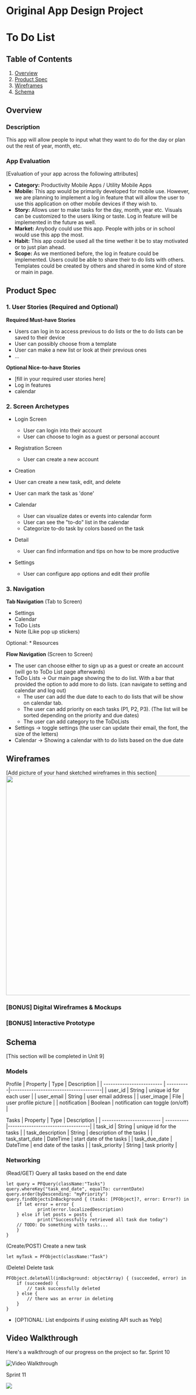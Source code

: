 Original App Design Project
===


# To Do List

## Table of Contents
1. [Overview](#Overview)
1. [Product Spec](#Product-Spec)
1. [Wireframes](#Wireframes)
2. [Schema](#Schema)

## Overview
### Description
This app will allow people to input what they want to do for the day or plan out the rest of year, month, etc.

### App Evaluation
[Evaluation of your app across the following attributes]
- **Category:** Productivity Mobile Apps / Utility Mobile Apps
- **Mobile:** This app would be primarily developed for mobile use. However, we are planning to implement a log in feature that will allow the user to use this application on other mobile devices if they wish to.
- **Story:** Allows user to make tasks for the day, month, year etc. Visuals can be customized to the users liking or taste. Log in feature will be implemented in the future as well.
- **Market:** Anybody could use this app. People with jobs or in school would use this app the most.
- **Habit:** This app could be used all the time wether it be to stay motivated or to just plan ahead. 
- **Scope:** As we mentioned before, the log in feature could be implemented. Users could be able to share their to do lists with others. Templates could be created by others and shared in some kind of store or main in page.

## Product Spec

### 1. User Stories (Required and Optional)

**Required Must-have Stories**

* Users can log in to access previous to do lists or the to do lists can be saved to their device
* User can possibly choose from a template
* User can make a new list or look at their previous ones
* ...

**Optional Nice-to-have Stories**

* [fill in your required user stories here]
* Log in features
* calendar

### 2. Screen Archetypes

* Login Screen
  * User can login into their account
  * User can choose to login as a guest or personal account

* Registration Screen
  * User can create a new account
  
* Creation 
 * User can create a new task, edit, and delete 
 * User can mark the task as 'done'
 
* Calendar 
  * User can visualize dates or events into calendar form
  * User can see the "to-do" list in the calendar 
  * Categorize to-do task by colors based on the task

* Detail 
  * User can find information and tips on how to be more productive

* Settings
  * User can configure app options and edit their profile

### 3. Navigation

**Tab Navigation** (Tab to Screen)

* Settings
* Calendar
* ToDo Lists
* Note (Like pop up stickers)

Optional:
	* Resources

**Flow Navigation** (Screen to Screen)

* The user can choose either to sign up as a guest or create an account (will go to ToDo List page afterwards)
* ToDo Lists -> Our main page showing the to do list. With a bar that provided the option to add more to do lists. (can navigate to setting and calendar and log out)
	* The user can add the due date to each to do lists that will be show on calendar tab.
	* The user can add priority on each tasks (P1, P2, P3). (The list will be sorted depending on the priority and due dates)
	* The user can add category to the ToDoLists
* Settings -> toggle settings (the user can update their email, the font, the size of the letters)
* Calendar -> Showing a calendar with to do lists based on the due date 


## Wireframes
[Add picture of your hand sketched wireframes in this section]
<img src="https://i.imgur.com/DCAunbk.jpg" width=600>

### [BONUS] Digital Wireframes & Mockups

### [BONUS] Interactive Prototype

## Schema 
[This section will be completed in Unit 9]
### Models

Profile
| Property     		    | Type      | Description   			|
| ------------------------- | ----------|---------------------------------------| 
| user_id      		    | String    | unique id for each user		|
| user_email   		    | String    | user email address			|
| user_image   		    | File      | user profile picture		        |
| notification 		    | Boolean   | notification can toggle (on/off)  	|

Tasks
| Property     		    | Type      | Description			    |
| ------------------------- | ----------|-----------------------------------|
| task_id      		    | String    | unique id for the tasks	    |
| task_description  	    | String    | description of the tasks 	    |
| task_start_date           | DateTime 	| start date of the tasks 	    |
| task_due_date             | DateTime  | end date of the tasks       	    |
| task_priority		    | String    | task priority			    |

### Networking

(Read/GET) Query all tasks based on the end date
```
let query = PFQuery(className:"Tasks")
query.whereKey("task_end_date", equalTo: currentDate)
query.order(byDescending: "myPriority")
query.findObjectsInBackground { (tasks: [PFObject]?, error: Error?) in
   	if let error = error { 
      		print(error.localizedDescription)
   	} else if let posts = posts {
      		print("Successfully retrieved all task due today")
  	// TODO: Do something with tasks...
	}
}
```

(Create/POST) Create a new task
```
let myTask = PFObject(className:"Task")
```

(Delete) Delete task
```
PFObject.deleteAll(inBackground: objectArray) { (succeeded, error) in
	if (succeeded) {
		// task successfully deleted
	} else {
		// there was an error in deleting
	}
}
```
- [OPTIONAL: List endpoints if using existing API such as Yelp]

## Video Walkthrough

Here's a walkthrough of our progress on the project so far.
Sprint 10

<img src='http://g.recordit.co/ZP9RW5J7Qv.gif' title='Video Walkthrough' width='' alt='Video Walkthrough' />

Sprint 11

![](https://i.imgur.com/80Mc7XN.gif)
